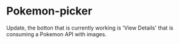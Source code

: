 # Pokemon-picker

Update, the botton that is currently working is 'View Details' that is consuming a Pokemon API with images.
